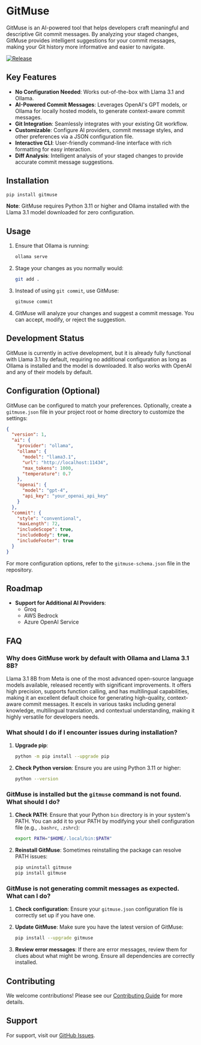 # GitMuse

GitMuse is an AI-powered tool that helps developers craft meaningful and descriptive Git commit messages. By analyzing your staged changes, GitMuse provides intelligent suggestions for your commit messages, making your Git history more informative and easier to navigate.

[![Release](https://github.com/Arakiss/gitmuse/actions/workflows/release.yml/badge.svg)](https://github.com/Arakiss/gitmuse/actions/workflows/release.yml)

## Key Features

- **No Configuration Needed**: Works out-of-the-box with Llama 3.1 and Ollama.
- **AI-Powered Commit Messages**: Leverages OpenAI's GPT models, or Ollama for locally hosted models, to generate context-aware commit messages.
- **Git Integration**: Seamlessly integrates with your existing Git workflow.
- **Customizable**: Configure AI providers, commit message styles, and other preferences via a JSON configuration file.
- **Interactive CLI**: User-friendly command-line interface with rich formatting for easy interaction.
- **Diff Analysis**: Intelligent analysis of your staged changes to provide accurate commit message suggestions.

## Installation

```bash
pip install gitmuse
```

**Note**: GitMuse requires Python 3.11 or higher and Ollama installed with the Llama 3.1 model downloaded for zero configuration.

## Usage

1. Ensure that Ollama is running:

   ```bash
   ollama serve
   ```

2. Stage your changes as you normally would:

   ```bash
   git add .
   ```

3. Instead of using `git commit`, use GitMuse:

   ```bash
   gitmuse commit
   ```

4. GitMuse will analyze your changes and suggest a commit message. You can accept, modify, or reject the suggestion.

## Development Status

GitMuse is currently in active development, but it is already fully functional with Llama 3.1 by default, requiring no additional configuration as long as Ollama is installed and the model is downloaded. It also works with OpenAI and any of their models by default.

## Configuration (Optional)

GitMuse can be configured to match your preferences. Optionally, create a `gitmuse.json` file in your project root or home directory to customize the settings:

```json
{
  "version": 1,
  "ai": {
    "provider": "ollama",
    "ollama": {
      "model": "llama3.1",
      "url": "http://localhost:11434",
      "max_tokens": 1000,
      "temperature": 0.7
    },
    "openai": {
      "model": "gpt-4",
      "api_key": "your_openai_api_key"
    }
  },
  "commit": {
    "style": "conventional",
    "maxLength": 72,
    "includeScope": true,
    "includeBody": true,
    "includeFooter": true
  }
}
```

For more configuration options, refer to the `gitmuse-schema.json` file in the repository.

## Roadmap

- **Support for Additional AI Providers**:
  - Groq
  - AWS Bedrock
  - Azure OpenAI Service

## FAQ

### Why does GitMuse work by default with Ollama and Llama 3.1 8B?

Llama 3.1 8B from Meta is one of the most advanced open-source language models available, released recently with significant improvements. It offers high precision, supports function calling, and has multilingual capabilities, making it an excellent default choice for generating high-quality, context-aware commit messages. It excels in various tasks including general knowledge, multilingual translation, and contextual understanding, making it highly versatile for developers needs.

### What should I do if I encounter issues during installation?

1. **Upgrade pip**:

   ```bash
   python -m pip install --upgrade pip
   ```

2. **Check Python version**: Ensure you are using Python 3.11 or higher:

   ```bash
   python --version
   ```

### GitMuse is installed but the `gitmuse` command is not found. What should I do?

1. **Check PATH**: Ensure that your Python `bin` directory is in your system's PATH. You can add it to your PATH by modifying your shell configuration file (e.g., `.bashrc`, `.zshrc`):

   ```bash
   export PATH="$HOME/.local/bin:$PATH"
   ```

2. **Reinstall GitMuse**: Sometimes reinstalling the package can resolve PATH issues:

   ```bash
   pip uninstall gitmuse
   pip install gitmuse
   ```

### GitMuse is not generating commit messages as expected. What can I do?

1. **Check configuration**: Ensure your `gitmuse.json` configuration file is correctly set up if you have one.

2. **Update GitMuse**: Make sure you have the latest version of GitMuse:

   ```bash
   pip install --upgrade gitmuse
   ```

3. **Review error messages**: If there are error messages, review them for clues about what might be wrong. Ensure all dependencies are correctly installed.

## Contributing

We welcome contributions! Please see our [Contributing Guide](CONTRIBUTING.md) for more details.

## Support

For support, visit our [GitHub Issues](https://github.com/Arakiss/gitmuse/issues).
